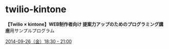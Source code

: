 twilio-kintone
==============

**【Twilio × kintone】WEB制作者向け 提案力アップのためのプログラミング講座**用サンプルプログラム

[2014-09-26（金）18:30 - 21:00](http://kandigi.doorkeeper.jp/events/14310)

